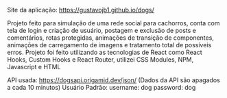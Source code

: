 Site da aplicação: https://gustavojb1.github.io/dogs/

Projeto feito para simulação de uma rede social para cachorros, conta com tela de login e criação de usuário, postagem e exclusão de posts e comentários, rotas protegidas, animações de transição de componentes, animações de carregamento de imagens e tratamento total de possíveis erros.
Projeto foi feito utilizando as tecnologias de React como React Hooks, Custom Hooks e React Router, utilizei CSS Modules, NPM, Javascript e HTML

API usada:
https://dogsapi.origamid.dev/json/
(Dados da API são apagados a cada 10 minutos)
Usuário Padrão:
username: dog
password: dog
